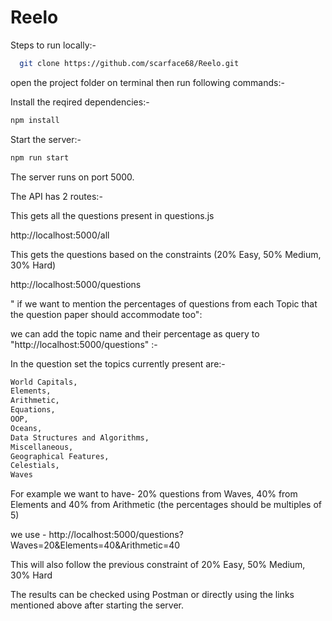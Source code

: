 # Reelo

Steps to run locally:-

```bash
  git clone https://github.com/scarface68/Reelo.git
```

open the project folder on terminal then run following commands:-

Install the reqired dependencies:-

```bash
npm install
```

Start the server:-

```bash
npm run start
```

The server runs on port 5000.

The API has 2 routes:-

This gets all the questions present in questions.js

http://localhost:5000/all

This gets the questions based on the constraints (20% Easy, 50% Medium, 30% Hard)

http://localhost:5000/questions

" if we want to mention the percentages of questions from each Topic that the question paper should accommodate too":

we can add the topic name and their percentage as query to "http://localhost:5000/questions" :-

In the question set the topics currently present are:-
```bash
World Capitals,
Elements,
Arithmetic,
Equations,
OOP,
Oceans,
Data Structures and Algorithms,
Miscellaneous,
Geographical Features,
Celestials,
Waves
```

For example we want to have-
20% questions from Waves, 40% from Elements and 40% from Arithmetic (the percentages should be multiples of 5)

we use - http://localhost:5000/questions?Waves=20&Elements=40&Arithmetic=40

This will also follow the previous constraint of 20% Easy, 50% Medium, 30% Hard

The results can be checked using Postman or directly using the links mentioned above after starting the server.
